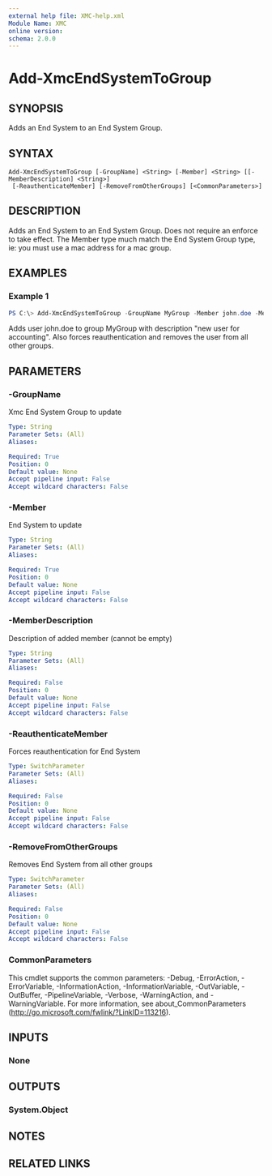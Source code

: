 ```yaml
---
external help file: XMC-help.xml
Module Name: XMC
online version:
schema: 2.0.0
---
```


# Add-XmcEndSystemToGroup

## SYNOPSIS
Adds an End System to an End System Group.

## SYNTAX

```
Add-XmcEndSystemToGroup [-GroupName] <String> [-Member] <String> [[-MemberDescription] <String>]
 [-ReauthenticateMember] [-RemoveFromOtherGroups] [<CommonParameters>]
```

## DESCRIPTION
Adds an End System to an End System Group. Does not require an enforce to take effect. The Member type much match the End System Group type, ie: you must use a mac address for a mac group.

## EXAMPLES

### Example 1
```powershell
PS C:\> Add-XmcEndSystemToGroup -GroupName MyGroup -Member john.doe -MemberDescription "new user for accounting" -ReauthenticateMember -RemoveFromOtherGroups
```

Adds user john.doe to group MyGroup with description "new user for accounting". Also forces reauthentication and removes the user from all other groups.

## PARAMETERS

### -GroupName
Xmc End System Group to update

```yaml
Type: String
Parameter Sets: (All)
Aliases:

Required: True
Position: 0
Default value: None
Accept pipeline input: False
Accept wildcard characters: False
```

### -Member
End System to update

```yaml
Type: String
Parameter Sets: (All)
Aliases:

Required: True
Position: 0
Default value: None
Accept pipeline input: False
Accept wildcard characters: False
```

### -MemberDescription
Description of added member (cannot be empty)

```yaml
Type: String
Parameter Sets: (All)
Aliases:

Required: False
Position: 0
Default value: None
Accept pipeline input: False
Accept wildcard characters: False
```

### -ReauthenticateMember
Forces reauthentication for End System

```yaml
Type: SwitchParameter
Parameter Sets: (All)
Aliases:

Required: False
Position: 0
Default value: None
Accept pipeline input: False
Accept wildcard characters: False
```

### -RemoveFromOtherGroups
Removes End System from all other groups

```yaml
Type: SwitchParameter
Parameter Sets: (All)
Aliases:

Required: False
Position: 0
Default value: None
Accept pipeline input: False
Accept wildcard characters: False
```

### CommonParameters
This cmdlet supports the common parameters: -Debug, -ErrorAction, -ErrorVariable, -InformationAction, -InformationVariable, -OutVariable, -OutBuffer, -PipelineVariable, -Verbose, -WarningAction, and -WarningVariable. For more information, see about_CommonParameters (http://go.microsoft.com/fwlink/?LinkID=113216).

## INPUTS

### None

## OUTPUTS

### System.Object

## NOTES

## RELATED LINKS
